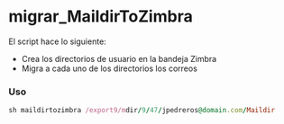 # migrar_MaildirToZimbra

El script hace lo siguiente:

* Crea los directorios de usuario en la bandeja Zimbra
* Migra a cada uno de los directorios los correos

### Uso
```ruby
sh maildirtozimbra /export9/mdir/9/47/jpedreros@domain.com/Maildir
``` 
